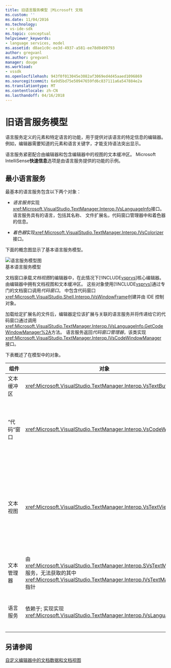 ```yaml
---
title: 旧语言服务模型 |Microsoft 文档
ms.custom: ''
ms.date: 11/04/2016
ms.technology:
- vs-ide-sdk
ms.topic: conceptual
helpviewer_keywords:
- language services, model
ms.assetid: d8ae1c0c-ee3d-4937-a581-ee78d0499793
author: gregvanl
ms.author: gregvanl
manager: douge
ms.workload:
- vssdk
ms.openlocfilehash: 943f0f013045e3082af3069ed4d45aaed1096869
ms.sourcegitcommit: 6a9d5bd75e50947659fd6c837111a6a547884e2a
ms.translationtype: MT
ms.contentlocale: zh-CN
ms.lasthandoff: 04/16/2018
---
```

# <a name="model-of-a-legacy-language-service"></a>旧语言服务模型
语言服务定义的元素和特定语言的功能，用于提供对该语言的特定信息的编辑器。 例如，编辑器需要知道的元素和语言关键字，才能支持语法突出显示。  
  
 语言服务紧密配合由编辑器和包含编辑器中的视图的文本缓冲区。 Microsoft IntelliSense**快速信息**选项是由语言服务提供的功能的示例。  
  
## <a name="a-minimal-language-service"></a>最小语言服务  
 最基本的语言服务包含以下两个对象：  
  
-   *语言服务*实现<xref:Microsoft.VisualStudio.TextManager.Interop.IVsLanguageInfo>接口。 语言服务具有的语言，包括其名称、 文件扩展名，代码窗口管理器中和着色器的信息。  
  
-   *着色器*实现<xref:Microsoft.VisualStudio.TextManager.Interop.IVsColorizer>接口。  
  
 下面的概念图显示了基本语言服务模型。  
  
 ![语言服务模型图](../../extensibility/media/vslanguageservicemodel.gif "vsLanguageServiceModel")  
基本语言服务模型  
  
 文档窗口承载*文档视图*的编辑器中，在此情况下[!INCLUDE[vsprvs](../../code-quality/includes/vsprvs_md.md)]核心编辑器。 由编辑器中拥有文档视图和文本缓冲区。 这些对象使用[!INCLUDE[vsprvs](../../code-quality/includes/vsprvs_md.md)]通过专门的文档窗口调用*代码窗口*。 中包含代码窗口<xref:Microsoft.VisualStudio.Shell.Interop.IVsWindowFrame>创建并由 IDE 控制对象。  
  
 加载给定扩展名的文件后，编辑器定位该扩展与关联的语言服务并将传递给它的代码窗口通过调用<xref:Microsoft.VisualStudio.TextManager.Interop.IVsLanguageInfo.GetCodeWindowManager%2A>方法。 语言服务返回*代码窗口管理器*，该类实现<xref:Microsoft.VisualStudio.TextManager.Interop.IVsCodeWindowManager>接口。  
  
 下表概述了在模型中的对象。  
  
|组件|对象|函数|  
|---------------|------------|--------------|  
|文本缓冲区|<xref:Microsoft.VisualStudio.TextManager.Interop.VsTextBuffer>|Unicode 读/写文本流。 很可能要使用其他编码的文本。|  
|“代码”窗口|<xref:Microsoft.VisualStudio.TextManager.Interop.VsCodeWindow>|文档窗口，其中包含一个或多个文本视图。 当[!INCLUDE[vsprvs](../../code-quality/includes/vsprvs_md.md)]是在多文档界面 (MDI) 模式下，代码窗口是 MDI 子窗体。|  
|文本视图|<xref:Microsoft.VisualStudio.TextManager.Interop.VsTextView>|窗口可让用户导航并通过使用键盘和鼠标查看文本。 作为一个编辑器，向用户显示的文本视图。 您可以使用普通的编辑器窗口、 输出窗口和即时窗口中的文本视图。 此外，你可以配置代码窗口中的一个或多个文本视图。|  
|文本管理器|由<xref:Microsoft.VisualStudio.TextManager.Interop.SVsTextManager>服务，无法获取的其中<xref:Microsoft.VisualStudio.TextManager.Interop.IVsTextManager>指针|维护由前面所述的所有组件共享的通用信息的组件。|  
|语言服务|依赖于; 实现实现 <xref:Microsoft.VisualStudio.TextManager.Interop.IVsLanguageInfo>|一个对象，提供特定于语言的信息，如语法突出显示、 语句完成和大括号匹配的编辑器。|  
  
## <a name="see-also"></a>另请参阅  
 [自定义编辑器中的文档数据和文档视图](../../extensibility/document-data-and-document-view-in-custom-editors.md)